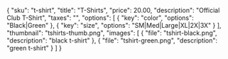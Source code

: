 {
    "sku": "t-shirt",
    "title": "T-Shirts",
    "price": 20.00,
    "description": "Official Club T-Shirt",
    "taxes": "",
    "options": [
        { "key": "color", "options": "Black|Green" },
        { "key": "size", "options": "SM|Med|Large|XL|2X|3X" }
    ],
    "thumbnail": "tshirts-thumb.png",
    "images": [
        { "file": "tshirt-black.png", "description": "black t-shirt" },
        { "file": "tshirt-green.png", "description": "green t-shirt" }
    ]
}